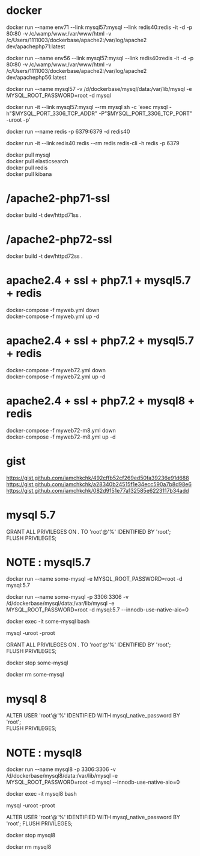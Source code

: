 # docker

docker run --name env71 --link mysql57:mysql --link redis40:redis -it -d -p 80:80 -v /c/wamp/www:/var/www/html -v /c/Users/1111003/dockerbase/apache2:/var/log/apache2 dev/apachephp71:latest  

docker run --name env56 --link mysql57:mysql --link redis40:redis -it -d -p 80:80 -v /c/wamp/www:/var/www/html -v /c/Users/1111003/dockerbase/apache2:/var/log/apache2 dev/apachephp56:latest  


docker run --name mysql57 -v /d/dockerbase/mysql/data:/var/lib/mysql -e MYSQL_ROOT_PASSWORD=root -d mysql  

docker run -it --link mysql57:mysql --rm mysql sh -c 'exec mysql -h"$MYSQL_PORT_3306_TCP_ADDR" -P"$MYSQL_PORT_3306_TCP_PORT" -uroot -p'  


docker run --name redis -p 6379:6379 -d redis40  

docker run -it --link redis40:redis --rm redis redis-cli -h redis -p 6379  


docker pull mysql  
docker pull elasticsearch  
docker pull redis  
docker pull kibana  

# /apache2-php71-ssl
docker build -t dev/httpd71ss .

# /apache2-php72-ssl
docker build -t dev/httpd72ss .  

# apache2.4 + ssl + php7.1 + mysql5.7 + redis
docker-compose -f myweb.yml down  
docker-compose -f myweb.yml up -d  

# apache2.4 + ssl + php7.2 + mysql5.7 + redis
docker-compose -f myweb72.yml down  
docker-compose -f myweb72.yml up -d  

# apache2.4 + ssl + php7.2 + mysql8 + redis
docker-compose -f myweb72-m8.yml down  
docker-compose -f myweb72-m8.yml up -d  

# gist
https://gist.github.com/iamchkchk/492cffb52cf269ed50fa39236e91d688  
https://gist.github.com/iamchkchk/a28340b24515f1e34ecc590a7b8d98e6  
https://gist.github.com/iamchkchk/082d9151e77a132585e6223117b34add  


# mysql 5.7
GRANT ALL PRIVILEGES ON *.* TO 'root'@'%' IDENTIFIED BY 'root';  
FLUSH PRIVILEGES;  

# NOTE : mysql5.7
docker run --name some-mysql -e MYSQL_ROOT_PASSWORD=root -d mysql:5.7

docker run --name some-mysql -p 3306:3306 -v /d/dockerbase/mysql/data:/var/lib/mysql -e MYSQL_ROOT_PASSWORD=root -d mysql:5.7 --innodb-use-native-aio=0

docker exec -it some-mysql bash

mysql -uroot -proot

GRANT ALL PRIVILEGES ON *.* TO 'root'@'%' IDENTIFIED BY 'root';  
FLUSH PRIVILEGES;  

docker stop some-mysql

docker rm some-mysql

# mysql 8
ALTER USER 'root'@'%' IDENTIFIED WITH mysql_native_password BY 'root';  
FLUSH PRIVILEGES;  

# NOTE : mysql8
docker run --name mysql8 -p 3306:3306 -v /d/dockerbase/mysql8/data:/var/lib/mysql -e MYSQL_ROOT_PASSWORD=root -d mysql --innodb-use-native-aio=0

docker exec -it mysql8 bash

mysql -uroot -proot

ALTER USER 'root'@'%' IDENTIFIED WITH mysql_native_password BY 'root';
FLUSH PRIVILEGES;

docker stop mysql8

docker rm mysql8